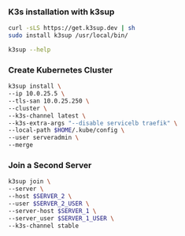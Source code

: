 ### K3s installation with k3sup

```bash
curl -sLS https://get.k3sup.dev | sh
sudo install k3sup /usr/local/bin/

k3sup --help
```
### Create Kubernetes Cluster

```bash
k3sup install \
--ip 10.0.25.5 \
--tls-san 10.0.25.250 \
--cluster \
--k3s-channel latest \
--k3s-extra-args "--disable servicelb traefik" \
--local-path $HOME/.kube/config \
--user serveradmin \
--merge
```

### Join a Second Server

```bash
k3sup join \
--server \
--host $SERVER_2 \
--user $SERVER_2_USER \
--server-host $SERVER_1 \
--server_user $SERVER_1_USER \
--k3s-channel stable 
```
